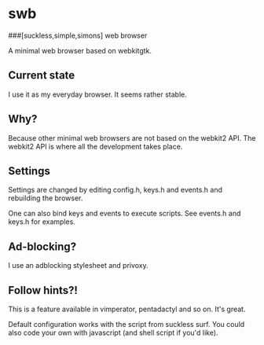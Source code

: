 # swb
###[suckless,simple,simons] web browser

A minimal web browser based on webkitgtk.

## Current state
I use it as my everyday browser. It seems rather stable.

## Why?
Because other minimal web browsers are not based on the webkit2 API.
The webkit2 API is where all the development takes place.

## Settings
Settings are changed by editing config.h, keys.h and events.h and rebuilding the browser.

One can also bind keys and events to execute scripts. See events.h and keys.h for examples.

## Ad-blocking?
I use an adblocking stylesheet and privoxy.

## Follow hints?!
This is a feature available in vimperator, pentadactyl and so on. It's great.

Default configuration works with the script from suckless surf. You could also code your own with javascript (and shell script if you'd like).
